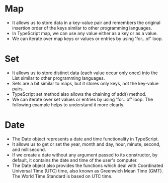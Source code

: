 # Map
- It allows us to store data in a key-value pair and remembers the original insertion order of the keys similar to other programming languages. 
- In TypeScript map, we can use any value either as a key or as a value.
- We can iterate over map keys or values or entries by using 'for...of' loop.
# Set
- It allows us to store distinct data (each value occur only once) into the List similar to other programming languages. 
- Sets are a bit similar to maps, but it stores only keys, not the key-value pairs.
- TypeScript set method also allows the chaining of add() method. 
- We can iterate over set values or entries by using 'for...of' loop. The following example helps to understand it more clearly.

# Date
- The Date object represents a date and time functionality in TypeScript. 
- It allows us to get or set the year, month and day, hour, minute, second, and millisecond.
- If we create a date without any argument passed to its constructor, by default, it contains the date and time of the user's computer.
- The Date object also provides the functions which deal with Coordinated Universal Time (UTC) time, also known as Greenwich Mean Time (GMT). The World Time Standard is based on UTC time.